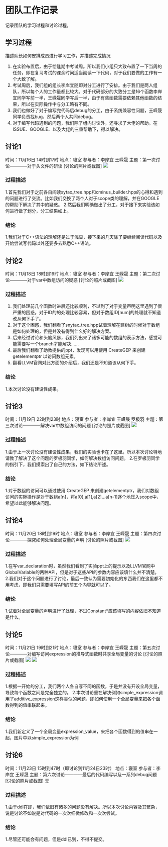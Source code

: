 # 团队工作记录

记录团队的学习过程和讨论过程，

## 学习过程

描述队长如何安排成员进行学习工作，并描述完成情况
1. 在实验布置后，由于恰逢期中考试周。所以我们小组只大致布置了一下当周的任务，即在复习考试的课余时间适当阅读一下代码，对于我们要做的工作有一个大致了解。
2. 考试周后，我们组的组长李岸宜随即对分工进行了安排。由于我们是两人组队，所以每个人的工作量都比较大。对于代码部分的大致分工是16个函数李岸宜同学写前一半，王嵘晟同学写后一半，由于有些函数需要依赖其他函数的结果，所以在实际操作中与分工略有不同。
3. 我们也做好了对于编写完代码后debug的分工，由于系统兼容性问题，王嵘晟同学负责找bug，然后两个人共同debug。
4.  对于编写代码遇到的问题，我们除了组内讨论外，还寻求了大佬的帮助。在ISSUE、GOOGLE、以及大佬的三重帮助下，得以解决。
## 讨论1

时间：11月16日 14时到17时
地点：寝室
参与者：李岸宜 王嵘晟
主题：第一次讨论————对于头文件的研读
[讨论的照片或截图]
![](./figs/2.png)
### 过程描述
1.首先我们对于之前各自阅读sytax_tree.hpp和cminus_builder.hpp的心得和遇到的问题进行了交流。比如我们交换了两个人对于scope类的理解，并在GOOGLE的帮助下解决了其中的疑惑。
2.然后我们明确做出了分工，对于接下来实验该如何进行做了划分，分工结果如上。
### 结论
1.我们对于C++语法的理解还是过于浅显，接下来的几天除了要继续阅读代码以及开始尝试写代码以外还要多去熟悉C++语法。

## 讨论2
时间：11月18日 18时到19时
地点：寝室
参与者：李岸宜 王嵘晟
主题：第二次讨论————对于var中数组访问的疑惑
[讨论的照片或截图]
![](./figs/3.png)
### 过程描述
1. 我们处理前几个函数时进展还比较顺利，不过到了对于变量声明这里遇到了很严重的困惑。对于ID的的处理比较容易，但对于数组ID[num]的处理就不知道改从何下手了。
2. 对于这个困惑，我们翻看了snytax_tree.hpp试着理解在建树的时候对于数组是如何处理的，但是并没有得到什么好的解决方案。
3. 后来经过讨论和头脑风暴，我们列出来了诸多可能的数组的表示方法，感觉可能需要写一个branch才能解决……
4. 最后我们翻看了助教提供的ppt，发现可以用使用 CreateGEP 来创建getelementptr 以访问数组元素。
5. 翻看LLVM官网对此方面的介绍后，我们还是不知道该从何下手。
### 结论
1.本次讨论没有建设性成果。

## 讨论3
时间：11月19日 22时到23时
地点：寝室
参与者：李岸宜 王嵘晟 罗极羽
主题：第三次讨论————解决var中数组访问的问题
[讨论的照片或截图]
![](./figs/1.jpg)
### 过程描述
1.由于上一次讨论没有建设性成果，我们的实验也卡在了这里。所以本次讨论特地请教了解决了这个问题的罗极羽同学，如何解决数组访问问题。
2.在罗极羽同学的指引下，我们摸索出了自己的方法，如下结论所述。
### 结论
1.对于数组的访问可以通过使用 CreateGEP 来创建getelementptr，我们对数组访问的实际操作是对于数组a[n]，将a[0],a[1],a[2]...a[n-1]逐个地压入scope中，希望以此能够解决问题。

## 讨论4
时间：11月20日 18时到19时
地点：寝室
参与者：李岸宜 王嵘晟 
主题：第四次讨论————探究如何处理全局变量的声明
[讨论的照片或截图]
![](./figs/4.png)
### 过程描述
1.在写var_declaration时，虽然我们看到了实验ppt上的提示以及LLVM官网中GlobalVariable的两种API，但是对于这些API的参数内容应该填什么并不清楚。
2.我们对于这个问题进行了讨论，最后一致认为需要初始化的东西我们在这里都不用考虑，即我们只需要填写API的前五个内容就可以了。
### 结论
1.试着对全局变量的声明进行了处理，不过Constant*应该填写的内容依旧不知道是什么。

## 讨论5
时间：11月21日 19时到21时
地点：寝室
参与者：李岸宜 王嵘晟 
主题：第五次讨论————对编写访问expression的推导式函数时共享全局变量的讨论
[讨论的照片或截图]
![](./figs/5.png)
![](./figs/6.png)
### 过程描述
1.根据一开始的分工，我们两个人各自写不同的函数，于是并没有开设全局变量，导致每个函数之间是完全独立的。
2.本次讨论重在解决例如simple_expression调用了additive_expression这样类似的问题，即如何使用一个全局变量来把各个函数得到的值串联起来。
### 结论
1.我们新定义了一个全局变量expression_value，来把各个函数得到的值串在一起，图片中以simple_expression为例

## 讨论6
时间：11月23日 15时到47时（即讨论到11月24日23时）
地点：寝室
参与者：李岸宜 王嵘晟 
主题：第六次讨论————最后的代码编写以及一系列debug问题
[讨论的照片或截图]
无
### 过程描述
1.由于ddl在即，我们依旧有诸多的问题没有解决。所以本次讨论内容及其繁杂，说是讨论不如说是对代码的一次次细微修改和一次次尝试。
### 结论
1.尽管还可能会有问题，但是ddl已到，不得不提交。